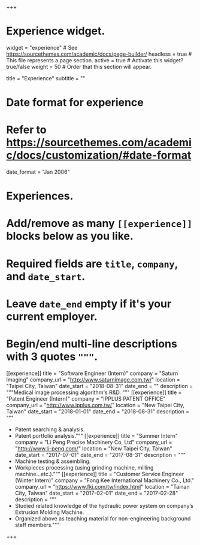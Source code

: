 +++
# Experience widget.
widget = "experience"  # See https://sourcethemes.com/academic/docs/page-builder/
headless = true  # This file represents a page section.
active = true  # Activate this widget? true/false
weight = 50  # Order that this section will appear.

title = "Experience"
subtitle = ""

# Date format for experience
#   Refer to https://sourcethemes.com/academic/docs/customization/#date-format
date_format = "Jan 2006"

# Experiences.
#   Add/remove as many `[[experience]]` blocks below as you like.
#   Required fields are `title`, `company`, and `date_start`.
#   Leave `date_end` empty if it's your current employer.
#   Begin/end multi-line descriptions with 3 quotes `"""`.
[[experience]]
  title = "Software Engineer (Intern)"
  company = "Saturn Imaging"
  company_url = "http://www.saturnimage.com.tw/"
  location = "Taipei City, Taiwan"
  date_start = "2018-08-31"
  date_end = ""
  description = """Medical image processing algorithm's R&D.
  """
[[experience]]
  title = "Patent Engineer (Intern)"
  company = "IPPLUS PATENT OFFICE"
  company_url = "http://www.ipplus.com.tw/"
  location = "New Taipei City, Taiwan"
  date_start = "2018-01-01"
  date_end = "2018-08-31"
  description = """
  * Patent searching & analysis.
  * Patent portfolio analysis."""
[[experience]]
  title = "Summer Intern"
  company = "Li Peng Precise Machinery Co, Ltd"
  company_url = "http://www.li-peng.com/"
  location = "New Taipei City, Taiwan"
  date_start = "2017-07-01"
  date_end = "2017-08-31"
  description = """  
  * Machine testing & assembling.
  * Workpieces processing (using grinding machine, milling machine...etc.)."""
[[experience]]
  title = "Customer Service Engineer (Winter Intern)"
  company = "Fong Kee International Machinery Co., Ltd."
  company_url = "https://www.fki.com/tw/index.html"
  location = "Tainan City, Taiwan"
  date_start = "2017-02-01"
  date_end = "2017-02-28"
  description = """
  * Studied related knowledge of the hydraulic power system on company’s Extrusion Molding Machine.
  * Organized above as teaching material for non-engineering background staff members."""


+++
